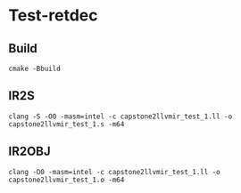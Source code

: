 # Test-retdec


## Build
```
cmake -Bbuild
```

## IR2S
```
clang -S -O0 -masm=intel -c capstone2llvmir_test_1.ll -o capstone2llvmir_test_1.s -m64
```

## IR2OBJ
```
clang -O0 -masm=intel -c capstone2llvmir_test_1.ll -o capstone2llvmir_test_1.o -m64
```
